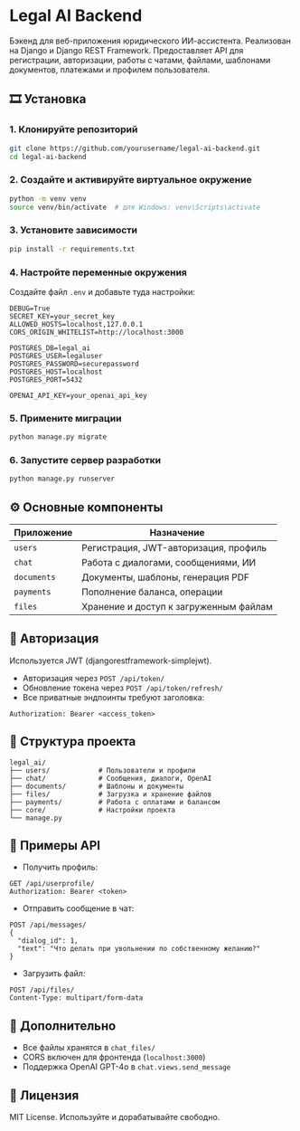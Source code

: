 # Legal AI Backend

Бэкенд для веб-приложения юридического ИИ-ассистента. Реализован на Django и Django REST Framework. Предоставляет API для регистрации, авторизации, работы с чатами, файлами, шаблонами документов, платежами и профилем пользователя.

## 🎞️ Установка

### 1. Клонируйте репозиторий

```bash
git clone https://github.com/yourusername/legal-ai-backend.git
cd legal-ai-backend
```

### 2. Создайте и активируйте виртуальное окружение

```bash
python -m venv venv
source venv/bin/activate  # для Windows: venv\Scripts\activate
```

### 3. Установите зависимости

```bash
pip install -r requirements.txt
```

### 4. Настройте переменные окружения

Создайте файл `.env` и добавьте туда настройки:

```
DEBUG=True
SECRET_KEY=your_secret_key
ALLOWED_HOSTS=localhost,127.0.0.1
CORS_ORIGIN_WHITELIST=http://localhost:3000

POSTGRES_DB=legal_ai
POSTGRES_USER=legaluser
POSTGRES_PASSWORD=securepassword
POSTGRES_HOST=localhost
POSTGRES_PORT=5432

OPENAI_API_KEY=your_openai_api_key
```

### 5. Примените миграции

```bash
python manage.py migrate
```

### 6. Запустите сервер разработки

```bash
python manage.py runserver
```

## ⚙️ Основные компоненты

| Приложение  | Назначение                             |
| ----------- | -------------------------------------- |
| `users`     | Регистрация, JWT-авторизация, профиль  |
| `chat`      | Работа с диалогами, сообщениями, ИИ    |
| `documents` | Документы, шаблоны, генерация PDF      |
| `payments`  | Пополнение баланса, операции           |
| `files`     | Хранение и доступ к загруженным файлам |

## 🔐 Авторизация

Используется JWT (djangorestframework-simplejwt).

* Авторизация через `POST /api/token/`
* Обновление токена через `POST /api/token/refresh/`
* Все приватные эндпоинты требуют заголовка:

```
Authorization: Bearer <access_token>
```

## 📂 Структура проекта

```
legal_ai/
├── users/            # Пользователи и профили
├── chat/             # Сообщения, диалоги, OpenAI
├── documents/        # Шаблоны и документы
├── files/            # Загрузка и хранение файлов
├── payments/         # Работа с оплатами и балансом
├── core/             # Настройки проекта
└── manage.py
```

## 🧪 Примеры API

* Получить профиль:

```
GET /api/userprofile/
Authorization: Bearer <token>
```

* Отправить сообщение в чат:

```
POST /api/messages/
{
  "dialog_id": 1,
  "text": "Что делать при увольнении по собственному желанию?"
}
```

* Загрузить файл:

```
POST /api/files/
Content-Type: multipart/form-data
```

## 📌 Дополнительно

* Все файлы хранятся в `chat_files/`
* CORS включен для фронтенда (`localhost:3000`)
* Поддержка OpenAI GPT-4o в `chat.views.send_message`

## 📜 Лицензия

MIT License. Используйте и дорабатывайте свободно.
